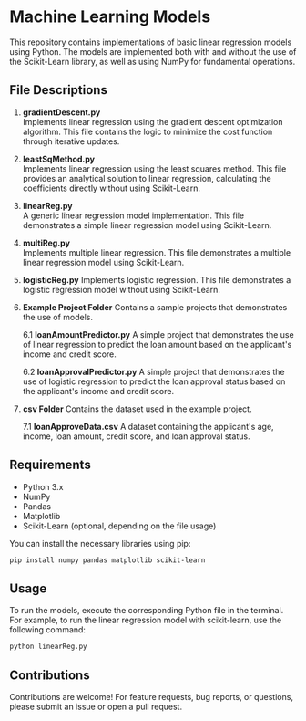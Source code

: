 # Machine Learning Models

This repository contains implementations of basic linear regression models using Python. The models are implemented both with and without the use of the Scikit-Learn library, as well as using NumPy for fundamental operations.

## File Descriptions

1. **gradientDescent.py**  
   Implements linear regression using the gradient descent optimization algorithm. This file contains the logic to minimize the cost function through iterative updates.

2. **leastSqMethod.py**  
   Implements linear regression using the least squares method. This file provides an analytical solution to linear regression, calculating the coefficients directly without using Scikit-Learn.

3. **linearReg.py**  
   A generic linear regression model implementation. This file demonstrates a simple linear regression model using Scikit-Learn.

4. **multiReg.py**  
   Implements multiple linear regression. This file demonstrates a multiple linear regression model using Scikit-Learn.

5. **logisticReg.py**
   Implements logistic regression. This file demonstrates a logistic regression model without using Scikit-Learn.

6. **Example Project Folder**
   Contains a sample projects that demonstrates the use of models.

   6.1 **loanAmountPredictor.py**
   A simple project that demonstrates the use of linear regression to predict the loan amount based on the applicant's income and credit score.

   6.2 **loanApprovalPredictor.py**
   A simple project that demonstrates the use of logistic regression to predict the loan approval status based on the applicant's income and credit score.

7. **csv Folder**
   Contains the dataset used in the example project.

   7.1 **loanApproveData.csv**
   A dataset containing the applicant's age, income, loan amount, credit score, and loan approval status.

## Requirements

- Python 3.x
- NumPy
- Pandas
- Matplotlib
- Scikit-Learn (optional, depending on the file usage)

You can install the necessary libraries using pip:

```bash
pip install numpy pandas matplotlib scikit-learn
```

## Usage

To run the models, execute the corresponding Python file in the terminal. For example, to run the linear regression model with scikit-learn, use the following command:

```bash
python linearReg.py
```

## Contributions

Contributions are welcome! For feature requests, bug reports, or questions, please submit an issue or open a pull request.